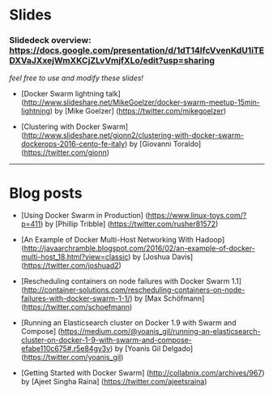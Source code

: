 # Slides

### Slidedeck overview: https://docs.google.com/presentation/d/1dT14lfcVvenKdU1iTEDXVaJXxejWmXKCjZLvVmjfXLo/edit?usp=sharing
*feel free to use and modify these slides!*

- [Docker Swarm lightning talk] (http://www.slideshare.net/MikeGoelzer/docker-swarm-meetup-15min-lightning) by [Mike Goelzer] (https://twitter.com/mikegoelzer)

- [Clustering with Docker Swarm] (http://www.slideshare.net/gionn2/clustering-with-docker-swarm-dockerops-2016-cento-fe-italy) by [Giovanni Toraldo] (https://twitter.com/gionn)

---
# Blog posts

- [Using Docker Swarm in Production] (https://www.linux-toys.com/?p=411) by [Phillip Tribble] (https://twitter.com/rusher81572)

- [An Example of Docker Multi-Host Networking With Hadoop] (http://javaarchramble.blogspot.com/2016/02/an-example-of-docker-multi-host_18.html?view=classic) by [Joshua Davis] (https://twitter.com/joshuad2)

- [Rescheduling containers on node failures with Docker Swarm 1.1] (http://container-solutions.com/rescheduling-containers-on-node-failures-with-docker-swarm-1-1/) by [Max Schöfmann] (https://twitter.com/schoefmann)

- [Running an Elasticsearch cluster on Docker 1.9 with Swarm and Compose] (https://medium.com/@yoanis_gil/running-an-elasticsearch-cluster-on-docker-1-9-with-swarm-and-compose-efabe110c675#.r5e84gy3v) by [Yoanis Gil Delgado] (https://twitter.com/yoanis_gil)

- [Getting Started with Docker Swarm] (http://collabnix.com/archives/967) by [Ajeet Singha Raina] (https://twitter.com/ajeetsraina)


#

